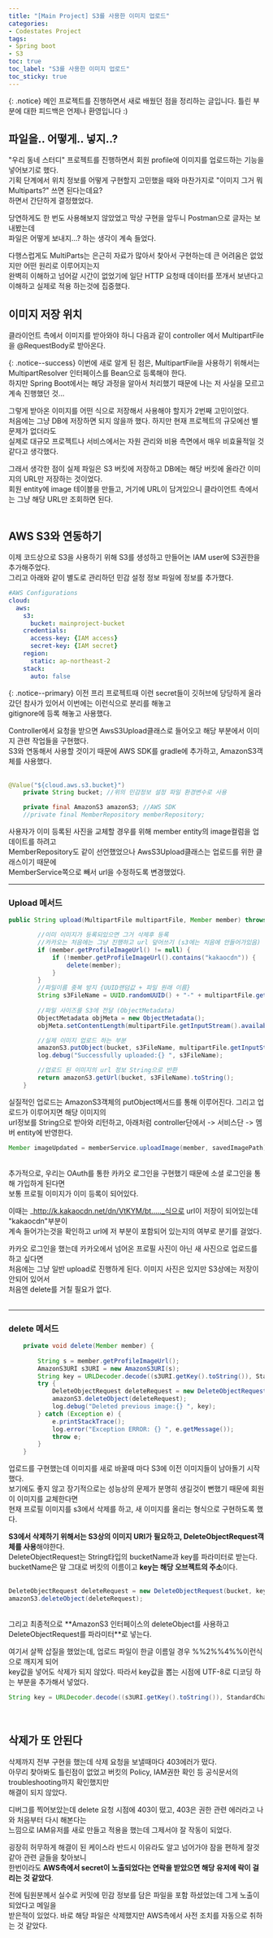 ```yaml
---
title: "[Main Project] S3를 사용한 이미지 업로드"
categories:
- Codestates Project
tags:
- Spring boot
- S3
toc: true
toc_label: "S3를 사용한 이미지 업로드"
toc_sticky: true
---
```


{: .notice}
메인 프로젝트를 진행하면서 새로 배웠던 점을 정리하는 글입니다.
틀린 부분에 대한 피드백은 언제나 환영입니다 :)


## 파일을.. 어떻게.. 넣지..?
"우리 동네 스터디" 프로젝트를 진행하면서 회원 profile에 이미지를 업로드하는 기능을 넣어보기로 했다. <br>
기획 단계에서 위치 정보를 어떻게 구현할지 고민했을 때와 마찬가지로 "이미지 그거 뭐 Multiparts?" 쓰면 된다는데요?<br>
하면서 간단하게 결정했었다.

당연하게도 한 번도 사용해보지 않았었고 막상 구현을 앞두니 Postman으로 글자는 보내봤는데 <br>
파일은 어떻게 보내지...? 하는 생각이 계속 들었다. <br>

다행스럽게도 MultiParts는 은근히 자료가 많아서 찾아서 구현하는데 큰 어려움은 없었지만 어떤 원리로 이루어지는지 <br>
완벽히 이해하고 넘어갈 시간이 없었기에 일단 HTTP 요청때 데이터를 쪼개서 보낸다고 이해하고 실제로 적용 하는것에 집중했다. <br>



## 이미지 저장 위치

클라이언트 측에서 이미지를 받아와야 하니 다음과 같이 controller 에서 MultipartFile을 @RequestBody로 받아온다.<br>

{: .notice--success}
이번에 새로 알게 된 점은, MultipartFile을 사용하기 위해서는 MultipartResolver 인터페이스를 Bean으로 등록해야 한다. <br>
하지만 Spring Boot에서는 해당 과정을 알아서 처리했기 때문에 나는 저 사실을 모르고 계속 진행했던 것...


그렇게 받아온 이미지를 어떤 식으로 저장해서 사용해야 할지가 2번째 고민이었다. <br>
처음에는 그냥 DB에 저장하면 되지 않을까 했다. 하지만 현재 프로젝트의 규모에선 별문제가 없더라도 <br>
실제로 대규모 프로젝트나 서비스에서는 자원 관리와 비용 측면에서 매우 비효율적일 것 같다고 생각했다. <br>

그래서 생각한 점이 실제 파일은 S3 버킷에 저장하고 DB에는 해당 버킷에 올라간 이미지의 URL만 저장하는 것이었다. <br>
회원 entity에 image 테이블을 만들고, 거기에 URL이 담겨있으니 클라이언트 측에서는 그냥 해당 URL만 조회하면 된다. <br><br>

## AWS S3와 연동하기

이제 코드상으로 S3을 사용하기 위해 S3를 생성하고 만들어논 IAM user에 S3권한을 추가해주었다. <br>
그리고 아래와 같이 별도로 관리하던 민감 설정 정보 파일에 정보를 추가했다.
```yaml
#AWS Configurations
cloud:
  aws:
    s3:
      bucket: mainproject-bucket
    credentials:
      access-key: {IAM access}
      secret-key: {IAM secret}
    region:
      static: ap-northeast-2
    stack:
      auto: false
```
{: .notice--primary}
이전 프리 프로젝트때 이런 secret들이 깃허브에 당당하게 올라갔던 참사가 있어서 이번에는 이런식으로 분리를 해놓고
<br> gitignore에 등록 해놓고 사용했다.

Controller에서 요청을 받으면 AwsS3Upload클래스로 들어오고 해당 부분에서 이미지 관련 작업들을 구현했다. <br>
S3와 연동해서 사용할 것이기 때문에 AWS SDK를 gradle에 추가하고, AmazonS3객체를 사용했다. <br><br>
```java
@Value("${cloud.aws.s3.bucket}")
    private String bucket; //위의 민감정보 설정 파일 환경변수로 사용

    private final AmazonS3 amazonS3; //AWS SDK 
    //private final MemberRepository memberRepository;
```
사용자가 이미 등록된 사진을 교체할 경우를 위해 member entity의 image컬럼을 업데이트를 하려고 <br>
MemberRepository도 같이 선언했었으나 AwsS3Upload클래스는 업로드를 위한 클래스이기 때문에 <br> 
MemberService쪽으로 빼서 url을 수정하도록 변경했었다.


-----


### Upload 메서드

```java
public String upload(MultipartFile multipartFile, Member member) throws IOException {

        //이미 이미지가 등록되있으면 그거 삭제후 등록
        //카카오는 처음에는 그냥 진행하고 url 덮어쓰기 (s3에는 처음에 안들어가있음) 
        if (member.getProfileImageUrl() != null) {
            if (!member.getProfileImageUrl().contains("kakaocdn")) {
                delete(member);
            }
        }
        //파일이름 중복 방지 {UUID랜덤값 + 파일 원래 이름}
        String s3FileName = UUID.randomUUID() + "-" + multipartFile.getOriginalFilename();
        
        //파일 사이즈를 S3에 전달 (ObjectMetadata)
        ObjectMetadata objMeta = new ObjectMetadata();
        objMeta.setContentLength(multipartFile.getInputStream().available());

        //실제 이미지 업로드 하는 부분
        amazonS3.putObject(bucket, s3FileName, multipartFile.getInputStream(), objMeta);
        log.debug("Successfully uploaded:{} ", s3FileName);

        //업로드 된 이미지의 url 정보 String으로 반환
        return amazonS3.getUrl(bucket, s3FileName).toString();
    }
```
실질적인 업로드는 AmazonS3객체의 putObject메서드를 통해 이루어진다. 그리고 업로드가 이루어지면 해당 이미지의 <br>
url정보를 String으로 받아와 리턴하고, 아래처럼 controller단에서 -> 서비스단 -> 멤버 entity에 반영한다. <br>

```java
Member imageUpdated = memberService.uploadImage(member, savedImagePath);
``` 

<br>
추가적으로, 우리는 OAuth를 통한 카카오 로그인을 구현했기 때문에 소셜 로그인을 통해 가입하게 된다면 <br>
보통 프로필 이미지가 이미 등록이 되어있다. <br>

이때는 _http://k.kakaocdn.net/dn/VtKYM/bt....._식으로 url이 저장이 되어있는데 "kakaocdn"부분이 <br>
계속 들어가는것을 확인하고 url에 저 부분이 포함되어 있는지의 여부로 분기를 걸었다. <br>

카카오 로그인을 했는데 카카오에서 넘어온 프로필 사진이 아닌 새 사진으로 업로드를 하고 싶다면 <br>
처음에는 그냥 일반 upload로 진행하게 된다. 이미지 사진은 있지만 S3상에는 저장이 안되어 있어서  <br>
처음엔 delete를 거칠 필요가 없다. <br><br>


-----


### delete 메서드



```java
    private void delete(Member member) {
        
        String s = member.getProfileImageUrl();
        AmazonS3URI s3URI = new AmazonS3URI(s);
        String key = URLDecoder.decode((s3URI.getKey().toString()), StandardCharsets.UTF_8);
        try {
            DeleteObjectRequest deleteRequest = new DeleteObjectRequest(bucket, key);
            amazonS3.deleteObject(deleteRequest);
            log.debug("Deleted previous image:{} ", key);
        } catch (Exception e) {
            e.printStackTrace();
            log.error("Exception ERROR: {} ", e.getMessage());
            throw e;
        }
    }
```
업로드를 구현했는데 이미지를 새로 바꿀때 마다 S3에 이전 이미지들이 남아돌기 시작했다. <br>
보기에도 좋지 않고 장기적으로는 성능상의 문제가 분명히 생길것이 뻔했기 때문에 회원이 이미지를 교체한다면 <br>
현재 프로필 이미지를 s3에서 삭제를 하고, 새 이미지를 올리는 형식으로 구현하도록 했다. <br>

**S3에서 삭제하기 위해서는 S3상의 이미지 URI가 필요하고, DeleteObjectRequest객체를 사용**해야한다. <br>
DeleteObjectRequest는 String타입의 bucketName과 key를 파라미터로 받는다. <br>
bucketName은 말 그대로 버킷의 이름이고 **key는 해당 오브젝트의 주소**이다. <br><br>

```java
DeleteObjectRequest deleteRequest = new DeleteObjectRequest(bucket, key);
amazonS3.deleteObject(deleteRequest);
``` 
<br>
그리고 최종적으로 **AmazonS3 인터페이스의 deleteObject를 사용하고 DeleteObjectRequest를 파라미터**로 넣는다.<br>

여기서 살짝 삽질을 했었는데, 업로드 파일이 한글 이름일 경우 %%2%%4%%이런식으로 깨지게 되어 <br>
key값을 넣어도 삭제가 되지 않았다. 따라서 key값을 뽑는 시점에 UTF-8로 디코딩 하는 부분을 추가해서 넣었다. <br>

```java
String key = URLDecoder.decode((s3URI.getKey().toString()), StandardCharsets.UTF_8);
```
<br>

## 삭제가 또 안된다 

삭제까지 전부 구현을 했는데 삭제 요청을 보낼때마다 403에러가 떴다. <br>
아무리 찾아봐도 틀린점이 없었고 버킷의 Policy, IAM권한 확인 등 공식문서의 troubleshooting까지 확인했지만 <br>
해결이 되지 않았다. <br>

디버그를 찍어보았는데 delete 요청 시점에 403이 떴고, 403은 권한 관련 에러라고 나와 처음부터 다시 해본다는<br>
느낌으로 IAM유저를 새로 만들고 적용을 했는데 그제서야 잘 작동이 되었다. <br>

굉장히 허무하게 해결이 된 케이스라 반드시 이유라도 알고 넘어가야 잠을 편하게 잘것 같아 관련 글들을 찾아보니 <br>
한번이라도 **AWS측에서 secret이 노출되었다는 연락을 받았으면 해당 유저에 락이 걸리는 것 같았다**. <br>

전에 팀원분께서 실수로 커밋에 민감 정보를 담은 파일을 포함 하셨었는데 그게 노출이 되었다고 메일을 <br>
받은적이 있었다. 바로 해당 파일은 삭제했지만 AWS측에서 사전 조치를 자동으로 취하는 것 같았다.<br>


